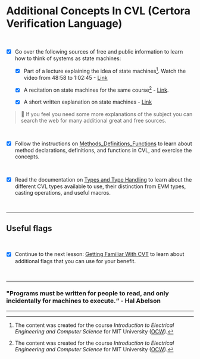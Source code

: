 # Additional Concepts In CVL (Certora Verification Language)

</br>

- [x] Go over the following sources of free and public information to learn how to think of systems as state machines:
    
    - [x] Part of a lecture explaining the idea of state machines[^1]. Watch the video from 48:58 to 1:02:45 - [Link](https://youtu.be/cQntMUMQyRw?t=2938)
    
    - [x] A recitation on state machines for the same course[^1] - [Link](https://youtu.be/8FWfmvj3HYw).

    - [x] A short written explanation on state machines - [Link](https://www.cs.cornell.edu/courses/cs211/2006sp/Lectures/L26-MoreGraphs/state_mach.html)

> :memo: If you feel you need some more explanations of the subject you can search the web for many additional great and free sources.

 [^1]: The content was created for the course *Introduction to Electrical Engineering and Computer Science* for MIT University ([OCW](https://ocw.mit.edu/)).

 [^2]: Notes created by Prof. Andrew Myers from Cornell University for the course *CS 211*.

</br>

- [x] Follow the instructions on [Methods_Definitions_Functions](Methods_Definitions_Functions) to learn about method declarations, definitions, and functions in CVL, and exercise the concepts.

</br>

- [x] Read the documentation on [Types and Type Handling](https://certora.atlassian.net/wiki/spaces/CPD/pages/7340101/Types) to learn about the different CVL types available to use, their distinction from EVM types, casting operations, and useful macros.

</br>

---

## Useful flags

</br>

- [x] Continue to the next lesson: [Getting Familiar With CVT](../05.Lesson_GettingFamiliarWithCVT) to learn about additional flags that you can use for your benefit.

</br>

---

### "Programs must be written for people to read, and only incidentally for machines to execute.“ - Hal Abelson

---
